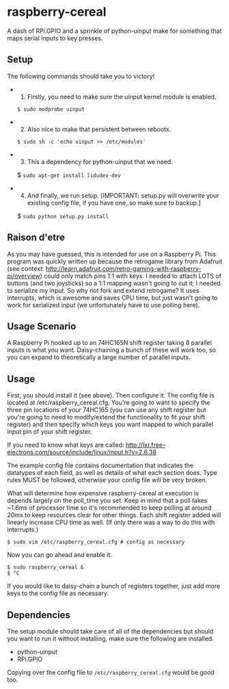 raspberry-cereal
================

A dash of RPi.GPIO and a sprinkle of python-uinput make for something that maps serial inputs to key presses.

Setup
-----
The following commands should take you to victory!
- 1) Firstly, you need to make sure the uinput kernel module is enabled.

	```$ sudo modprobe uinput```

- 2) Also nice to make that persistent between reboots.

	```$ sudo sh -c 'echo uinput >> /etc/modules'```

- 3) This a dependency for python-uinput that we need.

	$ ```sudo apt-get install lidudev-dev```

- 4) And finally, we run setup. [IMPORTANT: setup.py will overwrite your existing config file, if you have one, so make sure to backup.]

	$ ```sudo python setup.py install```

Raison d'etre
-------------
As you may have guessed, this is intended for use on a Raspberry Pi.
This program was quickly written up because the retrogame library from Adafruit (see context: http://learn.adafruit.com/retro-gaming-with-raspberry-pi/overview) could only match pins 1:1 with keys. I needed to attach LOTS of buttons (and two joysticks) so a 1:1 mapping wasn't going to cut it; I needed to serialize my input.
So why not fork and extend retrogame? It uses interrupts, which is awesome and saves CPU time, but just wasn't going to work for serialized input (we unfortunately have to use polling here).

Usage Scenario
--------------
A Raspberry Pi hooked up to an 74HC165N shift register taking 8 parallel inputs is what you want. Daisy-chaining a bunch of these will work too, so you can expand to theoretically a large number of parallel inputs.

Usage
-----
First, you should install it (see above). Then configure it.
The config file is located at /etc/raspberry_cereal.cfg. You're going to want to specify the three pin locations of your 74HC165 (you can use any shift register but you're going to need to modify/extend the functionality to fit your shift register) and then specify which keys you want mapped to which parallel input pin of your shift register.

If you need to know what keys are called: http://lxr.free-electrons.com/source/include/linux/input.h?v=2.6.38

The example config file contains documentation that indicates the datatypes of each field, as well as details of what each section does. Type rules MUST be followed, otherwise your config file will be very broken.

What will determine how expensive raspberry-cereal at execution is depends largely on the poll_time you set. Keep in mind that a poll takes ~1.6ms of processor time so it's recommended to keep polling at around 20ms to keep resources clear for other things. Each shift register added will linearly increase CPU time as well. (If only there was a way to do this with interrupts.)

	$ sudo vim /etc/raspberry_cereal.cfg # config as necessary

Now you can go ahead and enable it.

	$ sudo raspberry_cereal &
	$ ^C

If you would like to daisy-chain a bunch of registers together, just add more keys to the config file as necessary.

Dependencies
------------
The setup module should take care of all of the dependencies but should you want to run it without installing, make sure the following are installed.
* python-uinput
* RPi.GPIO

Copying over the config file to ```/etc/raspberry_cereal.cfg``` would be good too.
